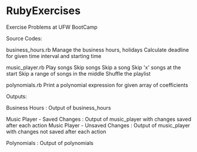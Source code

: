 # RubyExercises
Exercise Problems at UFW BootCamp

Source Codes:

  business_hours.rb 
    Manage the business hours, holidays
    Calculate deadline for given time interval and starting time
  
  music_player.rb
    Play songs
    Skip songs
      Skip a song
      Skip 'x' songs at the start
      Skip a range of songs in the middle
    Shuffle the playlist
  
  polynomials.rb 
    Print a polynomial expression for given array of coefficients
  
Outputs:
  
  Business Hours : Output of business_hours
  
  Music Player - Saved Changes : Output of music_player with changes saved after each action
  Music Player - Unsaved Changes : Output of music_player with changes not saved after each action

  Polynomials : Output of polynomials
